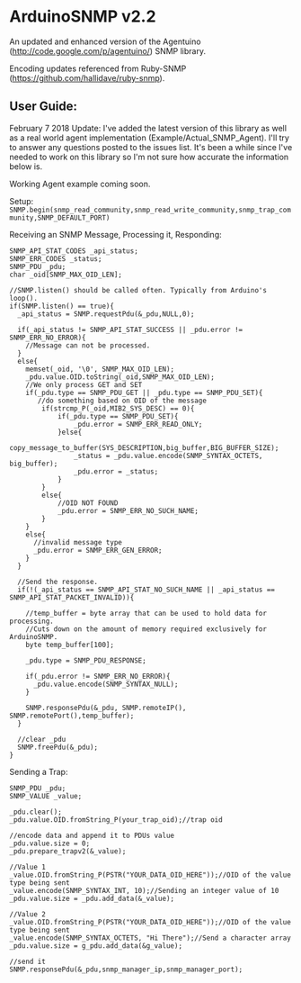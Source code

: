 ArduinoSNMP v2.2
=============

An updated and enhanced version of the Agentuino (http://code.google.com/p/agentuino/) SNMP library.

Encoding updates referenced from Ruby-SNMP (https://github.com/hallidave/ruby-snmp).

User Guide:
---------------------

February 7 2018 Update: I've added the latest version of this library as well as a real world agent implementation (Example/Actual_SNMP_Agent). I'll try to answer any questions posted to the issues list. It's been a while since I've needed to work on this library so I'm not sure how accurate the information below is.

Working Agent example coming soon.

Setup:
`SNMP.begin(snmp_read_community,snmp_read_write_community,snmp_trap_community,SNMP_DEFAULT_PORT)`

Receiving an SNMP Message, Processing it, Responding:
```
SNMP_API_STAT_CODES _api_status;
SNMP_ERR_CODES _status;
SNMP_PDU _pdu;
char _oid[SNMP_MAX_OID_LEN];

//SNMP.listen() should be called often. Typically from Arduino's loop().
if(SNMP.listen() == true){
  _api_status = SNMP.requestPdu(&_pdu,NULL,0);

  if(_api_status != SNMP_API_STAT_SUCCESS || _pdu.error != SNMP_ERR_NO_ERROR){
    //Message can not be processed.
  }
  else{
    memset(_oid, '\0', SNMP_MAX_OID_LEN);
    _pdu.value.OID.toString(_oid,SNMP_MAX_OID_LEN);
    //We only process GET and SET
    if(_pdu.type == SNMP_PDU_GET || _pdu.type == SNMP_PDU_SET){
       //do something based on OID of the message
        if(strcmp_P(_oid,MIB2_SYS_DESC) == 0){
            if(_pdu.type == SNMP_PDU_SET){
                _pdu.error = SNMP_ERR_READ_ONLY;
            }else{
                copy_message_to_buffer(SYS_DESCRIPTION,big_buffer,BIG_BUFFER_SIZE);
                _status = _pdu.value.encode(SNMP_SYNTAX_OCTETS, big_buffer);
                _pdu.error = _status;
            }
        }
        else{
            //OID NOT FOUND
            _pdu.error = SNMP_ERR_NO_SUCH_NAME;
        }
    }
    else{
      //invalid message type
      _pdu.error = SNMP_ERR_GEN_ERROR;
    }
  }

  //Send the response.
  if(!(_api_status == SNMP_API_STAT_NO_SUCH_NAME || _api_status == SNMP_API_STAT_PACKET_INVALID)){

    //temp_buffer = byte array that can be used to hold data for processing.
    //Cuts down on the amount of memory required exclusively for ArduinoSNMP.
    byte temp_buffer[100];

    _pdu.type = SNMP_PDU_RESPONSE;

    if(_pdu.error != SNMP_ERR_NO_ERROR){
      _pdu.value.encode(SNMP_SYNTAX_NULL);
    }

    SNMP.responsePdu(&_pdu, SNMP.remoteIP(), SNMP.remotePort(),temp_buffer);
  }

  //clear _pdu
  SNMP.freePdu(&_pdu);
}
```

Sending a Trap:
```
SNMP_PDU _pdu;
SNMP_VALUE _value;

_pdu.clear();
_pdu.value.OID.fromString_P(your_trap_oid);//trap oid

//encode data and append it to PDUs value
_pdu.value.size = 0;
_pdu.prepare_trapv2(&_value);

//Value 1
_value.OID.fromString_P(PSTR("YOUR_DATA_OID_HERE"));//OID of the value type being sent
_value.encode(SNMP_SYNTAX_INT, 10);//Sending an integer value of 10
_pdu.value.size = _pdu.add_data(&_value);

//Value 2
_value.OID.fromString_P(PSTR("YOUR_DATA_OID_HERE"));//OID of the value type being sent
_value.encode(SNMP_SYNTAX_OCTETS, "Hi There");//Send a character array
_pdu.value.size = g_pdu.add_data(&g_value);

//send it
SNMP.responsePdu(&_pdu,snmp_manager_ip,snmp_manager_port);
```
